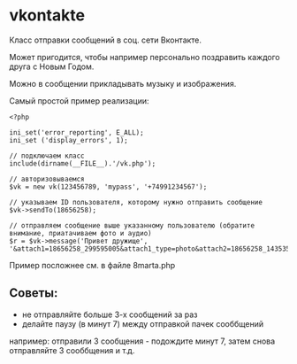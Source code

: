 vkontakte
=========

Класс отправки сообщений в соц. сети Вконтакте.

Может пригодится, чтобы например персонально поздравить каждого друга с Новым Годом.

Можно в сообщении прикладывать музыку и изображения.

Самый простой пример реализации:
```
<?php

ini_set('error_reporting', E_ALL);
ini_set ('display_errors', 1);

// подключаем класс
include(dirname(__FILE__).'/vk.php');

// авторизовываемся
$vk = new vk(123456789, 'mypass', '+74991234567');

// указываем ID пользователя, которому нужно отправить сообщение
$vk->sendTo(18656258);

// отправляем сообщение выше указанному пользователю (обратите внимание, приатачиваем фото и аудио)
$r = $vk->message('Привет дружище', '&attach1=18656258_299595005&attach1_type=photo&attach2=18656258_143535200&attach2_type=audio');
```

Пример посложнее см. в файле 8marta.php

Советы:
----------------------------------

- не отправляйте больше 3-х сообщений за раз
- делайте паузу (в минут 7) между отправкой пачек сооббщений

например: отправили 3 сообщения - подождите минут 7, затем снова отправляйте 3 сооббщения и т.д.

